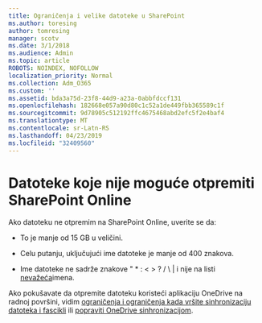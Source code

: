 ```yaml
---
title: Ograničenja i velike datoteke u SharePoint
ms.author: toresing
author: tomresing
manager: scotv
ms.date: 3/1/2018
ms.audience: Admin
ms.topic: article
ROBOTS: NOINDEX, NOFOLLOW
localization_priority: Normal
ms.collection: Adm_O365
ms.custom: ''
ms.assetid: bda3a75d-23f8-44d9-a23a-0abbfdccf131
ms.openlocfilehash: 182668e057a90d80c1c52a1de449fbb365589c1f
ms.sourcegitcommit: 9d78905c512192ffc4675468abd2efc5f2e4baf4
ms.translationtype: MT
ms.contentlocale: sr-Latn-RS
ms.lasthandoff: 04/23/2019
ms.locfileid: "32409560"
---
```

# <a name="files-that-cant-be-uploaded-to-sharepoint-online"></a>Datoteke koje nije moguće otpremiti SharePoint Online

Ako datoteku ne otpremim na SharePoint Online, uverite se da:
  
- To je manje od 15 GB u veličini.
    
- Celu putanju, uključujući ime datoteke je manje od 400 znakova.
    
- Ime datoteke ne sadrže znakove " \* : \< \> ? / \ | i nije na listi [nevažeća](https://go.microsoft.com/fwlink/?linkid=866430)imena.
    
Ako pokušavate da otpremite datoteku koristeći aplikaciju OneDrive na radnoj površini, vidim [ograničenja i ograničenja kada vršite sinhronizaciju datoteka i fascikli](http://go.microsoft.com/fwlink/p/?LinkID=717734) ili [popraviti OneDrive sinhronizacijom](https://go.microsoft.com/fwlink/?linkid=866431).
  

